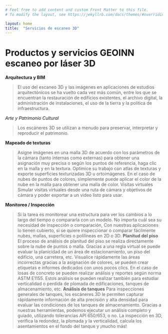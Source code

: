 ```yaml
---
# Feel free to add content and custom Front Matter to this file.
# To modify the layout, see https://jekyllrb.com/docs/themes/#overriding-theme-defaults

layout: home
title:  "Servicios de escaneo 3D"
---
```


Productos y servicios GEOINN escaneo por láser 3D
=================================================


**Arquitectura y BIM**

> El uso del escaneo 3D y las imágenes en aplicaciones de estudios arquitectónicos se ha vuelto cada vez más común, entre los que se encuentran la restauración de edificios existentes, el archivo digital, la administración de instalaciones, el uso de la tierra y la política de infraestructura. 

*Arte y Patrimonio Cultural*

> Los escáneres 3D se utilizan a menudo para preservar, interpretar y reproducir el patrimonio. 

**Mapeado de texturas**
> Asigne imágenes en una malla 3D de acuerdo con los parámetros de la cámara (tanto internas como externas) para obtener una asignación muy precisa o según los puntos de referencia, haga clic en la malla y en la textura. Optimice su trabajo con atlas de texturas y exporte superficies texturizadas 3D u ortoimágenes.
En el caso de nubes de puntos de colores, simplemente puede aplicar el color de la nube en la malla para obtener una malla de color.
Visitas virtuales
Simular visitas virtuales desde una ruta de cámara y objetivos de cámara y poder exportar a  un video listo para usar.
 
**Monitoreo / Inspección**
> Si la tarea es monitorear una estructura para ver los cambios a lo largo del tiempo o compararla con un modelo. No importa cuál sea su necesidad de inspección o comparación, Con nuestras aplicaciones lo tienen cubierto, si se quiere inspeccionar o comparar fácilmente nubes, mallas, superficies o polilíneas en 2D o 3D.
**Planitud del piso**
> El proceso de análisis de planitud del piso se realiza directamente sobre la nube de puntos o malla. Gracias a una regla virtual se puede evaluar la planicidad de un área de estacionamiento, un piso del edificio, una carretera, etc. Visualice rápidamente las áreas incorrectas gracias a la asignación de colores, se pueden crear etiquetas e informes dedicados con unos pocos clics.
En el caso de losas de concreto se pueden realizar análisis y reportes según norma ASTM E1155.
Estos análisis se pueden realizar también para estudiar verticalidad o perdida de plomada de edificaciones, tanques de almacenamiento, etc.
**Análisis de tanques**
> Para inspecciones generales de tanques, los escáneres 3D le permiten capturar rápidamente información de alta precisión y alta densidad para evaluar las condiciones de los tanques de almacenamiento. Gracias a nuestras herramientas, podemos ejecutar un análisis completo y guiado, utilizando tolerancias API 650/653, o no. La inspección en 3D, verifica la redondez, la plomada y la verticalidad, calcula los asentamientos en el fondo del tanque y ¡mucho más!
